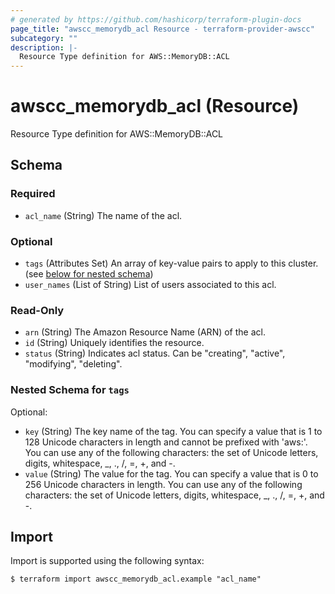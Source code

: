 ```yaml
---
# generated by https://github.com/hashicorp/terraform-plugin-docs
page_title: "awscc_memorydb_acl Resource - terraform-provider-awscc"
subcategory: ""
description: |-
  Resource Type definition for AWS::MemoryDB::ACL
---
```


# awscc_memorydb_acl (Resource)

Resource Type definition for AWS::MemoryDB::ACL



<!-- schema generated by tfplugindocs -->
## Schema

### Required

- `acl_name` (String) The name of the acl.

### Optional

- `tags` (Attributes Set) An array of key-value pairs to apply to this cluster. (see [below for nested schema](#nestedatt--tags))
- `user_names` (List of String) List of users associated to this acl.

### Read-Only

- `arn` (String) The Amazon Resource Name (ARN) of the acl.
- `id` (String) Uniquely identifies the resource.
- `status` (String) Indicates acl status. Can be "creating", "active", "modifying", "deleting".

<a id="nestedatt--tags"></a>
### Nested Schema for `tags`

Optional:

- `key` (String) The key name of the tag. You can specify a value that is 1 to 128 Unicode characters in length and cannot be prefixed with 'aws:'. You can use any of the following characters: the set of Unicode letters, digits, whitespace, _, ., /, =, +, and -.
- `value` (String) The value for the tag. You can specify a value that is 0 to 256 Unicode characters in length. You can use any of the following characters: the set of Unicode letters, digits, whitespace, _, ., /, =, +, and -.

## Import

Import is supported using the following syntax:

```shell
$ terraform import awscc_memorydb_acl.example "acl_name"
```
